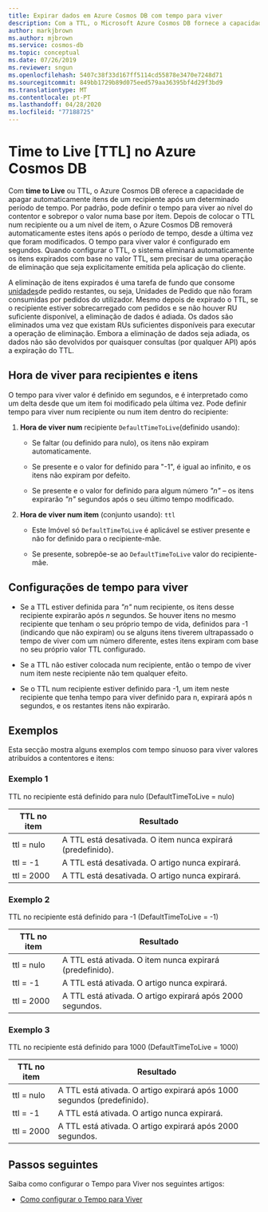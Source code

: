 ```yaml
---
title: Expirar dados em Azure Cosmos DB com tempo para viver
description: Com a TTL, o Microsoft Azure Cosmos DB fornece a capacidade de ter documentos automaticamente purgados do sistema após um período de tempo.
author: markjbrown
ms.author: mjbrown
ms.service: cosmos-db
ms.topic: conceptual
ms.date: 07/26/2019
ms.reviewer: sngun
ms.openlocfilehash: 5407c38f33d167ff5114cd55878e3470e7248d71
ms.sourcegitcommit: 849bb1729b89d075eed579aa36395bf4d29f3bd9
ms.translationtype: MT
ms.contentlocale: pt-PT
ms.lasthandoff: 04/28/2020
ms.locfileid: "77188725"
---
```

# <a name="time-to-live-ttl-in-azure-cosmos-db"></a>Time to Live [TTL] no Azure Cosmos DB 

Com **time to Live** ou TTL, o Azure Cosmos DB oferece a capacidade de apagar automaticamente itens de um recipiente após um determinado período de tempo. Por padrão, pode definir o tempo para viver ao nível do contentor e sobrepor o valor numa base por item. Depois de colocar o TTL num recipiente ou a um nível de item, o Azure Cosmos DB removerá automaticamente estes itens após o período de tempo, desde a última vez que foram modificados. O tempo para viver valor é configurado em segundos. Quando configurar o TTL, o sistema eliminará automaticamente os itens expirados com base no valor TTL, sem precisar de uma operação de eliminação que seja explicitamente emitida pela aplicação do cliente.

A eliminação de itens expirados é uma tarefa de fundo que consome [unidades](request-units.md)de pedido restantes, ou seja, Unidades de Pedido que não foram consumidas por pedidos do utilizador. Mesmo depois de expirado o TTL, se o recipiente estiver sobrecarregado com pedidos e se não houver RU suficiente disponível, a eliminação de dados é adiada. Os dados são eliminados uma vez que existam RUs suficientes disponíveis para executar a operação de eliminação. Embora a eliminação de dados seja adiada, os dados não são devolvidos por quaisquer consultas (por qualquer API) após a expiração do TTL.

## <a name="time-to-live-for-containers-and-items"></a>Hora de viver para recipientes e itens

O tempo para viver valor é definido em segundos, e é interpretado como um delta desde que um item foi modificado pela última vez. Pode definir tempo para viver num recipiente ou num item dentro do recipiente:

1. **Hora de viver num** recipiente `DefaultTimeToLive`(definido usando):

   - Se faltar (ou definido para nulo), os itens não expiram automaticamente.

   - Se presente e o valor for definido para "-1", é igual ao infinito, e os itens não expiram por defeito.

   - Se presente e o valor for definido para algum número *"n"* – os itens expirarão *"n"* segundos após o seu último tempo modificado.

2. **Hora de viver num item** (conjunto usando): `ttl`

   - Este Imóvel só `DefaultTimeToLive` é aplicável se estiver presente e não for definido para o recipiente-mãe.

   - Se presente, sobrepõe-se ao `DefaultTimeToLive` valor do recipiente-mãe.

## <a name="time-to-live-configurations"></a>Configurações de tempo para viver

* Se a TTL estiver definida para *"n"* num recipiente, os itens desse recipiente expirarão após *n* segundos.  Se houver itens no mesmo recipiente que tenham o seu próprio tempo de vida, definidos para -1 (indicando que não expiram) ou se alguns itens tiverem ultrapassado o tempo de viver com um número diferente, estes itens expiram com base no seu próprio valor TTL configurado. 

* Se a TTL não estiver colocada num recipiente, então o tempo de viver num item neste recipiente não tem qualquer efeito. 

* Se o TTL num recipiente estiver definido para -1, um item neste recipiente que tenha tempo para viver definido para n, expirará após n segundos, e os restantes itens não expirarão.

## <a name="examples"></a>Exemplos

Esta secção mostra alguns exemplos com tempo sinuoso para viver valores atribuídos a contentores e itens:

### <a name="example-1"></a>Exemplo 1

TTL no recipiente está definido para nulo (DefaultTimeToLive = nulo)

|TTL no item| Resultado|
|---|---|
|ttl = nulo|    A TTL está desativada. O item nunca expirará (predefinido).|
|ttl = -1   |A TTL está desativada. O artigo nunca expirará.|
|ttl = 2000 |A TTL está desativada. O artigo nunca expirará.|


### <a name="example-2"></a>Exemplo 2

TTL no recipiente está definido para -1 (DefaultTimeToLive = -1)

|TTL no item| Resultado|
|---|---|
|ttl = nulo |A TTL está ativada. O item nunca expirará (predefinido).|
|ttl = -1   |A TTL está ativada. O artigo nunca expirará.|
|ttl = 2000 |A TTL está ativada. O artigo expirará após 2000 segundos.|


### <a name="example-3"></a>Exemplo 3

TTL no recipiente está definido para 1000 (DefaultTimeToLive = 1000)

|TTL no item| Resultado|
|---|---|
|ttl = nulo|    A TTL está ativada. O artigo expirará após 1000 segundos (predefinido).|
|ttl = -1   |A TTL está ativada. O artigo nunca expirará.|
|ttl = 2000 |A TTL está ativada. O artigo expirará após 2000 segundos.|

## <a name="next-steps"></a>Passos seguintes

Saiba como configurar o Tempo para Viver nos seguintes artigos:

* [Como configurar o Tempo para Viver](how-to-time-to-live.md)
